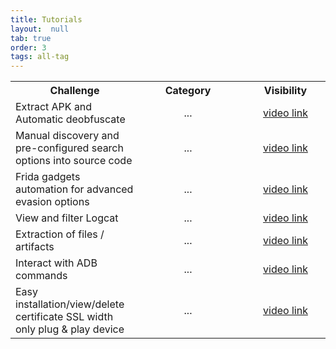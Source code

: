 ```yaml
---
title: Tutorials
layout:  null
tab: true
order: 3
tags: all-tag
---
```


<table>
  <tr>
    <th>Challenge</th>
    <th>Category</th>
    <th>Visibility</th>
  </tr>
  
  <tr>
    <td style="min-width: 190px;">Extract APK and Automatic deobfuscate</td>
    <td style="min-width: 140px; text-align: center; vertical-align: middle;">...</td>
    <td style="min-width: 140px; text-align: center; vertical-align: middle;"><a href="https://youtube.com" target="_blank">video link</a></td>
  </tr>

  <tr>
    <td style="min-width: 190px;">Manual discovery and pre-configured search options into source code</td>
    <td style="min-width: 140px; text-align: center; vertical-align: middle;">...</td>
    <td style="min-width: 140px; text-align: center; vertical-align: middle;"><a href="https://youtube.com" target="_blank">video link</a></td>
  </tr>
  
  <tr>
    <td style="min-width: 190px;">Frida gadgets automation for advanced evasion options</td>
    <td style="min-width: 140px; text-align: center; vertical-align: middle;">...</td>
    <td style="min-width: 140px; text-align: center; vertical-align: middle;"><a href="https://youtube.com" target="_blank">video link</a></td>
  </tr>
  
  <tr>
    <td style="min-width: 190px;">View and filter Logcat</td>
    <td style="min-width: 140px; text-align: center; vertical-align: middle;">...</td>
    <td style="min-width: 140px; text-align: center; vertical-align: middle;"><a href="https://youtube.com" target="_blank">video link</a></td>
  </tr>
  
  <tr>
    <td style="min-width: 190px;">Extraction of files / artifacts</td>
    <td style="min-width: 140px; text-align: center; vertical-align: middle;">...</td>
    <td style="min-width: 140px; text-align: center; vertical-align: middle;"><a href="https://youtube.com" target="_blank">video link</a></td>
  </tr>
  
  <tr>
    <td style="min-width: 190px;">Interact with ADB commands</td>
    <td style="min-width: 140px; text-align: center; vertical-align: middle;">...</td>
    <td style="min-width: 140px; text-align: center; vertical-align: middle;"><a href="https://youtube.com" target="_blank">video link</a></td>
  </tr>
  
  <tr>
    <td style="min-width: 190px;">Easy installation/view/delete certificate SSL width only plug & play device</td>
    <td style="min-width: 140px; text-align: center; vertical-align: middle;">...</td>
    <td style="min-width: 140px; text-align: center; vertical-align: middle;"><a href="https://youtube.com" target="_blank">video link</a></td>
  </tr>

</table>
